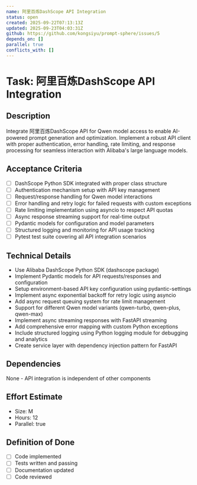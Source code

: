```yaml
---
name: 阿里百炼DashScope API Integration
status: open
created: 2025-09-22T07:13:13Z
updated: 2025-09-23T04:03:31Z
github: https://github.com/kongsiyu/prompt-sphere/issues/5
depends_on: []
parallel: true
conflicts_with: []
---
```


# Task: 阿里百炼DashScope API Integration

## Description
Integrate 阿里百炼DashScope API for Qwen model access to enable AI-powered prompt generation and optimization. Implement a robust API client with proper authentication, error handling, rate limiting, and response processing for seamless interaction with Alibaba's large language models.

## Acceptance Criteria
- [ ] DashScope Python SDK integrated with proper class structure
- [ ] Authentication mechanism setup with API key management
- [ ] Request/response handling for Qwen model interactions
- [ ] Error handling and retry logic for failed requests with custom exceptions
- [ ] Rate limiting implementation using asyncio to respect API quotas
- [ ] Async response streaming support for real-time output
- [ ] Pydantic models for configuration and model parameters
- [ ] Structured logging and monitoring for API usage tracking
- [ ] Pytest test suite covering all API integration scenarios

## Technical Details
- Use Alibaba DashScope Python SDK (dashscope package)
- Implement Pydantic models for API requests/responses and configuration
- Setup environment-based API key configuration using pydantic-settings
- Implement async exponential backoff for retry logic using asyncio
- Add async request queuing system for rate limit management
- Support for different Qwen model variants (qwen-turbo, qwen-plus, qwen-max)
- Implement async streaming responses with FastAPI streaming
- Add comprehensive error mapping with custom Python exceptions
- Include structured logging using Python logging module for debugging and analytics
- Create service layer with dependency injection pattern for FastAPI

## Dependencies
None - API integration is independent of other components

## Effort Estimate
- Size: M
- Hours: 12
- Parallel: true

## Definition of Done
- [ ] Code implemented
- [ ] Tests written and passing
- [ ] Documentation updated
- [ ] Code reviewed
